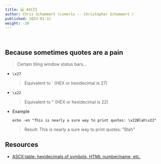 ```yaml
---
title: 💻 ASCII
author: Chris Schammert (csmertx -- Christopher Schammert )
published: 2023-01-31
weight: -20
---
```


<br />

## Because sometimes quotes are a pain

> Certain tiling window status bars...

- ```\x27```

    > Equivalent to ' (HEX or hexidecimal is 27)

- ```\x22```

    > Equivalent to " (HEX or hexidecimal is 22)

- Example

    ```echo -en "This is nearly a sure way to print quotes: \x22Blah\x22"```

    > Result: This is nearly a sure way to print quotes: "Blah"

## Resources

- [ASCII table: hexidecimals of symbols, HTML number/name, etc.](https://www.ascii-code.com/)
